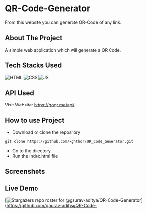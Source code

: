 # QR-Code-Generator
From this website you can generate QR-Code of any link.

## About The Project

A simple web application which will generate a QR Code.

## Tech Stacks Used


![HTML](https://img.shields.io/badge/html5%20-%23E34F26.svg?&style=for-the-badge&logo=html5&logoColor=white)
![CSS](https://img.shields.io/badge/css3%20-%231572B6.svg?&style=for-the-badge&logo=css3&logoColor=white)
![JS](https://img.shields.io/badge/javascript%20-%23323330.svg?&style=for-the-badge&logo=javascript&logoColor=%23F7DF1E)

## API Used

Visit Website: https://goqr.me/api/

## How to use Project


- Download or clone the repository

```
git clone https://github.com/kghthor/QR_Code_Generator.git
```

- Go to the directory
- Run the index.html file


## Screenshots


## Live Demo
[![Stargazers repo roster for @gaurav-aditya/QR-Code-Generator](https://reporoster.com/stars/gaurav-aditya/QR-Code-Generator)](https://github.com/gaurav-aditya/QR-Code-
